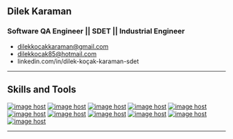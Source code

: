 ## Dilek Karaman
### Software QA Engineer || SDET || Industrial Engineer

- dilekkocakkaraman@gmail.com 
- dilekkocak85@hotmail.com
- linkedin.com/in/dilek-koçak-karaman-sdet


---
## Skills and Tools
<a href="https://imgbox.com/16v2URD6" target="_blank"><img src="https://thumbs2.imgbox.com/5c/8a/16v2URD6_t.png" alt="image host"/></a> <a href="https://imgbox.com/CvjXS8Wn" target="_blank"><img src="https://thumbs2.imgbox.com/fe/e6/CvjXS8Wn_t.png" alt="image host"/></a> <a href="https://imgbox.com/SPh4JzrO" target="_blank"><img src="https://thumbs2.imgbox.com/30/08/SPh4JzrO_t.png" alt="image host"/></a> <a href="https://imgbox.com/NPsLA9Ma" target="_blank"><img src="https://thumbs2.imgbox.com/18/96/NPsLA9Ma_t.png" alt="image host"/></a> <a href="https://imgbox.com/m1CqZaZr" target="_blank"><img src="https://thumbs2.imgbox.com/74/c7/m1CqZaZr_t.png" alt="image host"/></a> <a href="https://imgbox.com/VXMeLev4" target="_blank"><img src="https://thumbs2.imgbox.com/fb/d2/VXMeLev4_t.png" alt="image host"/></a> <a href="https://imgbox.com/gIsUHPdu" target="_blank"><img src="https://thumbs2.imgbox.com/a7/d6/gIsUHPdu_t.png" alt="image host"/></a> <a href="https://imgbox.com/7SWq6vLR" target="_blank"><img src="https://thumbs2.imgbox.com/fe/8e/7SWq6vLR_t.png" alt="image host"/></a> <a href="https://imgbox.com/g8pyZah8" target="_blank"><img src="https://thumbs2.imgbox.com/fb/1f/g8pyZah8_t.png" alt="image host"/></a> <a href="https://imgbox.com/lMPtamTe" target="_blank"><img src="https://thumbs2.imgbox.com/27/6d/lMPtamTe_t.png" alt="image host"/></a> <a href="https://imgbox.com/Mb3fp7YX" target="_blank"><img src="https://thumbs2.imgbox.com/d0/b6/Mb3fp7YX_t.png" alt="image host"/></a>

---
<!---
DilekKaraman/DilekKaraman is a ✨ special ✨ repository because its `README.md` (this file) appears on your GitHub profile.
You can click the Preview link to take a look at your changes.
--->
